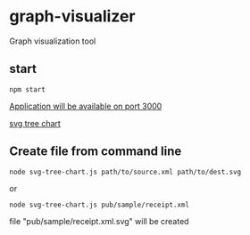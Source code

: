 # graph-visualizer
Graph visualization tool



## start
`````
npm start
``````

[Application will be available on port 3000](http://localhost:3000)

[svg tree chart](pub/sample/receipt.xml.svg)

## Create file from command line
`````
node svg-tree-chart.js path/to/source.xml path/to/dest.svg
`````
or 
```
node svg-tree-chart.js pub/sample/receipt.xml
````
file "pub/sample/receipt.xml.svg" will be created 